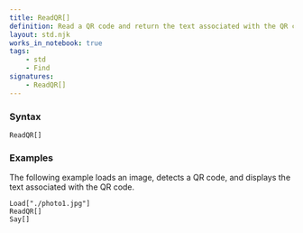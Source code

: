 ```yaml
---
title: ReadQR[]
definition: Read a QR code and return the text associated with the QR code.
layout: std.njk
works_in_notebook: true
tags:
    - std
    - Find
signatures:
    - ReadQR[]
---
```


### Syntax

```
ReadQR[]
```

### Examples

The following example loads an image, detects a QR code, and displays the text associated with the QR code.

```
Load["./photo1.jpg"]
ReadQR[]
Say[]
```
